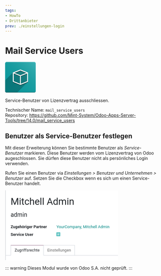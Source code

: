 ```yaml
---
tags:
- HowTo
- Drittanbieter
prev: ./einstellungen-login
---
```

# Mail Service Users
![icon_oms_box](assets/icon_oms_box.png)

Service-Benutzer von Lizenzvertrag ausschliessen.

Technischer Name: `mail_service_users`\
Repository: <https://github.com/Mint-System/Odoo-Apps-Server-Tools/tree/14.0/mail_service_users>

## Benutzer als Service-Benutzer festlegen

Mit dieser Erweiterung können Sie bestimmte Benutzer als *Service-Benutzer* markieren. Diese Benutzer werden vom Lizenzvertrag von Odoo augeschlossen. Sie dürfen diese Benutzer nicht als persönliches Login verwenden.

Rufen Sie einen Benutzer via *Einstellungen > Benutzer und Unternehmen > Benutzer* auf. Setzen Sie die Checkbox wenn es sich um einen Service-Benutzer handelt.

![](assets/Mail%20Service%20Users.png)

::: warning
Dieses Modul wurde von Odoo S.A. nicht geprüft.
:::